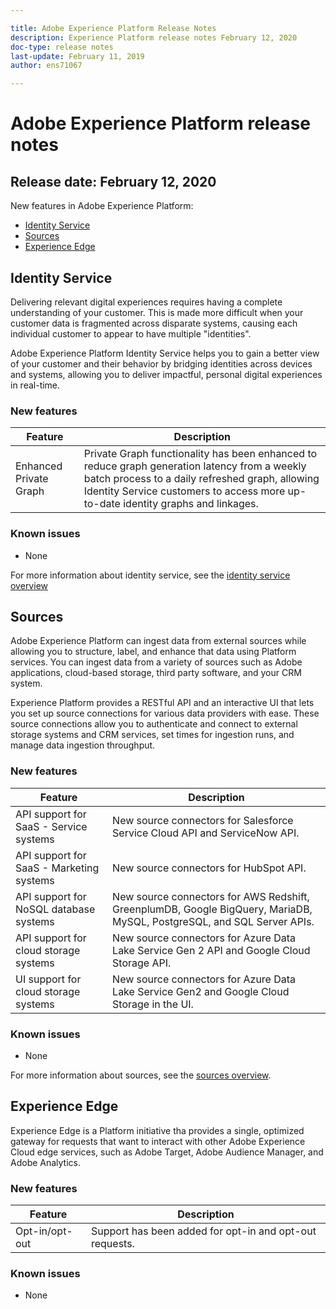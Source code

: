 ```yaml
---

title: Adobe Experience Platform Release Notes
description: Experience Platform release notes February 12, 2020
doc-type: release notes
last-update: February 11, 2019
author: ens71067

---
```


# Adobe Experience Platform release notes 
## Release date: February 12, 2020

New features in Adobe Experience Platform:
* [Identity Service](#identity-service)
* [Sources](#sources)
* [Experience Edge](experience-edge)

## Identity Service

Delivering relevant digital experiences requires having a complete understanding of your customer. This is made more difficult when your customer data is fragmented across disparate systems, causing each individual customer to appear to have multiple "identities". 

Adobe Experience Platform Identity Service helps you to gain a better view of your customer and their behavior by bridging identities across devices and systems, allowing you to deliver impactful, personal digital experiences in real-time.

### New features

| Feature | Description |
| ------- | ----------- |
| Enhanced Private Graph | Private Graph functionality has been enhanced to reduce graph generation latency from a weekly batch process to a daily refreshed graph, allowing Identity Service customers to access more up-to-date identity graphs and linkages. |

### Known issues

* None

For more information about identity service, see the [identity service overview](https://www.adobe.io/apis/experienceplatform/home/profile-identity-segmentation/profile-identity-segmentation-services.html#!api-specification/markdown/narrative/technical_overview/identity_services_architectural_overview/identity_services_architectural_overview.md)

## Sources

Adobe Experience Platform can ingest data from external sources while allowing you to structure, label, and enhance that data using Platform services. You can ingest data from a variety of sources such as Adobe applications, cloud-based storage, third party software, and your CRM system.

Experience Platform provides a RESTful API and an interactive UI that lets you set up source connections for various data providers with ease. These source connections allow you to authenticate and connect to external storage systems and CRM services, set times for ingestion runs, and manage data ingestion throughput.

### New features

| Feature | Description |
| ------- | ----------- |
| API support for SaaS - Service systems| New source connectors for Salesforce Service Cloud API and ServiceNow API. |
| API support for SaaS - Marketing systems| New source connectors for HubSpot API. |
| API support for NoSQL database systems | New source connectors for AWS Redshift, GreenplumDB, Google BigQuery, MariaDB, MySQL, PostgreSQL, and SQL Server APIs. |
| API support for cloud storage systems | New source connectors for Azure Data Lake Service Gen 2 API and Google Cloud Storage API.
| UI support for cloud storage systems | New source connectors for Azure Data Lake Service Gen2 and Google Cloud Storage in the UI.

### Known issues

* None

For more information about sources, see the [sources overview](https://www.adobe.io/apis/experienceplatform/home/data-ingestion/data-ingestion-services.html#!api-specification/markdown/narrative/technical_overview/acp_connectors_overview/acp-connectors-overview.md).


## Experience Edge

Experience Edge is a Platform initiative tha provides a single, optimized gateway for requests that want to interact with other Adobe Experience Cloud edge services, such as Adobe Target, Adobe Audience Manager, and Adobe Analytics.

### New features

| Feature | Description |
| ------- | ----------- |
| Opt-in/opt-out | Support has been added for opt-in and opt-out requests. |

### Known issues

* None